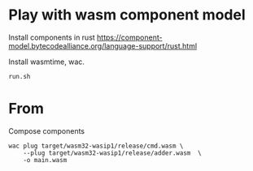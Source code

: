 # Play with wasm component model

Install components in rust
https://component-model.bytecodealliance.org/language-support/rust.html

Install wasmtime, wac.

```
run.sh
```

# From

[](https://github.com/bytecodealliance/component-docs/blob/main/component-model/examples/tutorial/wit/calculator/world.wit)



Compose components

```
wac plug target/wasm32-wasip1/release/cmd.wasm \
    --plug target/wasm32-wasip1/release/adder.wasm  \
    -o main.wasm
```
